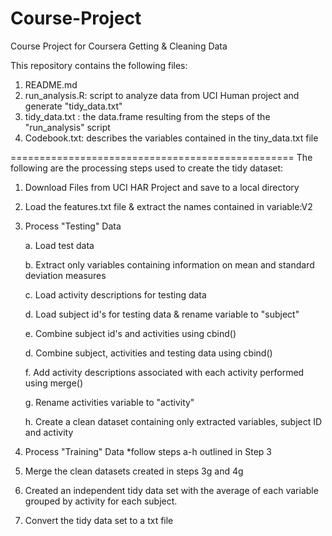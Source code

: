 # Course-Project
Course Project for Coursera Getting &amp; Cleaning Data

This repository contains the following files:

1. README.md
2. run_analysis.R: script to analyze data from UCI Human project and generate "tidy_data.txt"
3. tidy_data.txt : the data.frame resulting from the steps of the "run_analysis" script
4. Codebook.txt: describes the variables contained in the tiny_data.txt file

=================================================
The following are the processing steps used to create the tidy dataset:

1. Download Files from UCI HAR Project and save to a local directory
2. Load the features.txt file & extract the names contained in variable:V2
3. Process "Testing" Data

    a. Load test data
    
    b. Extract only variables containing information on mean and standard deviation measures
    
    c. Load activity descriptions for testing data
    
    d. Load subject id's for testing data & rename variable to "subject"
    
    e. Combine subject id's and activities using cbind()
    
    d. Combine subject, activities and testing data using cbind()
    
    f. Add activity descriptions associated with each activity performed using merge()
    
    g. Rename activities variable to "activity"
    
    h. Create a clean dataset containing only extracted variables, subject ID and activity 
    
4. Process "Training" Data
  *follow steps a-h outlined in Step 3
5. Merge the clean datasets created in steps 3g and 4g
6. Created an independent tidy data set with the average of each variable grouped by activity for each subject.
7. Convert the tidy data set to a txt file




